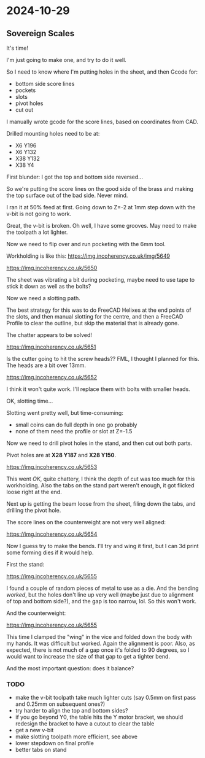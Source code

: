 # 2024-10-29

## Sovereign Scales

It's time!

I'm just going to make one, and try to do it well.

So I need to know where I'm putting holes in the sheet, and then Gcode for:

 * bottom side score lines
 * pockets
 * slots
 * pivot holes
 * cut out

I manually wrote gcode for the score lines, based on coordinates from CAD.

Drilled mounting holes need to be at:

 * X6 Y196
 * X6 Y132
 * X38 Y132
 * X38 Y4

First blunder: I got the top and bottom side reversed...

So we're putting the score lines on the good side of the brass and making the top surface out of the bad side. Never mind.

I ran it at 50% feed at first. Going down to Z=-2 at 1mm step down with the v-bit is not going to work.

Great, the v-bit is broken. Oh well, I have some grooves. May need to make the toolpath a lot lighter.

Now we need to flip over and run pocketing with the 6mm tool.

Workholding is like this: https://img.incoherency.co.uk/img/5649

https://img.incoherency.co.uk/5650

The sheet was vibrating a bit during pocketing, maybe need to use tape to stick it down as well as the bolts?

Now we need a slotting path.

The best strategy for this was to do FreeCAD Helixes at the end points of the slots, and then manual slotting for
the centre, and then a FreeCAD Profile to clear the outline, but skip the material that is already gone.

The chatter appears to be solved!

https://img.incoherency.co.uk/5651

Is the cutter going to hit the screw heads?? FML, I thought I planned for this. The heads are a bit
over 13mm.

https://img.incoherency.co.uk/5652

I think it won't quite work. I'll replace them with bolts with smaller heads.

OK, slotting time...

Slotting went pretty well, but time-consuming:

 * small coins can do full depth in one go probably
 * none of them need the profile or slot at Z=-1.5

Now we need to drill pivot holes in the stand, and then cut out both parts.

Pivot holes are at **X28 Y187** and **X28 Y150**.

https://img.incoherency.co.uk/5653

This went *OK*, quite chattery, I think the depth of cut was too much for this workholding.
Also the tabs on the stand part weren't enough, it got flicked loose right at the end.

Next up is getting the beam loose from the sheet, filing down the tabs, and drilling the pivot hole.

The score lines on the counterweight are not very well aligned:

https://img.incoherency.co.uk/5654

Now I guess try to make the bends. I'll try and wing it first, but I can 3d print some forming dies
if it would help.

First the stand:

https://img.incoherency.co.uk/5655

I found a couple of random pieces of metal to use as a die. And the bending *worked*, but the holes don't
line up very well (maybe just due to alignment of top and bottom side?), and the gap is too narrow, lol.
So this won't work.

And the counterweight:

https://img.incoherency.co.uk/5655

This time I clamped the "wing" in the vice and folded down the body with my hands. It was difficult but worked.
Again the alignment is poor. Also, as expected, there is not much of a gap once it's folded to 90 degrees, so
I would want to increase the size of that gap to get a tighter bend.

And the most important question: does it balance?

### TODO

 * make the v-bit toolpath take much lighter cuts (say 0.5mm on first pass and 0.25mm on subsequent ones?)
 * try harder to align the top and bottom sides?
 * if you go beyond Y0, the table hits the Y motor bracket, we should redesign the bracket to have a cutout to clear the table
 * get a new v-bit
 * make slotting toolpath more efficient, see above
 * lower stepdown on final profile
 * better tabs on stand
